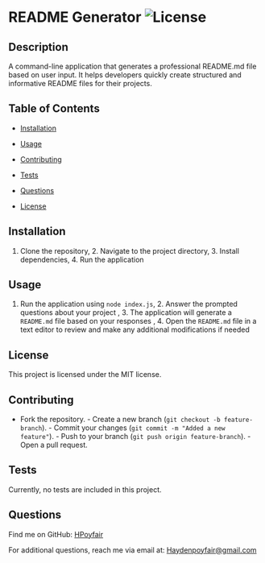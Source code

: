 # README Generator  ![License](https://img.shields.io/badge/license-MIT-blue.svg)

## Description
A command-line application that generates a professional README.md file based on user input. It helps developers quickly create structured and informative README files for their projects.

## Table of Contents
* [Installation](#installation)
* [Usage](#usage)
* [Contributing](#contributing)
* [Tests](#tests)
* [Questions](#questions)


* [License](#license)

## Installation
1. Clone the repository, 2. Navigate to the project directory, 3. Install dependencies, 4. Run the application

## Usage
1. Run the application using `node index.js`, 2. Answer the prompted questions about your project , 3. The application will generate a `README.md` file based on your responses , 4. Open the `README.md` file in a text editor to review and make any additional modifications if needed

## License

This project is licensed under the MIT license.

## Contributing
- Fork the repository.  - Create a new branch (`git checkout -b feature-branch`). - Commit your changes (`git commit -m "Added a new feature"`). - Push to your branch (`git push origin feature-branch`). - Open a pull request.

## Tests
Currently, no tests are included in this project.

## Questions
Find me on GitHub: [HPoyfair](https://github.com/HPoyfair)

For additional questions, reach me via email at: Haydenpoyfair@gmail.com

